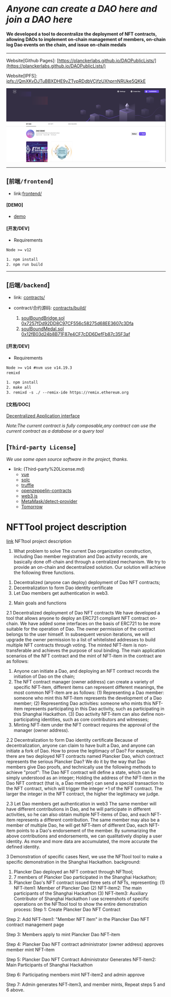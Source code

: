 # *Anyone can create a DAO here and join a DAO here*
#### We developed a tool to decentralize the deployment of NFT contracts, allowing DAOs to implement on-chain management of members, on-chain log Dao events on the chain, and issue on-chain medals

---

Website[Github Pages]: [https://planckerlabs.github.io/DAOPublicLists/](https://planckerlabs.github.io/DAOPublicLists/)

Website[IPFS]: [ipfs://QmXKvDJTuBBXDHE9vZTvpRDdbVCjfzUXhprnNRUke5QKkE](ipfs://QmXKvDJTuBBXDHE9vZTvpRDdbVCjfzUXhprnNRUke5QKkE/#/)



![demo](pic/demo1.png)


---

## [`前端/frontend`]
- link:[frontend/](frontend/)

#### [DEMO]
- [demo](https://planckerlabs.github.io/DAOPublicLists/)


#### [开发/DEV]

- Requirements
```shell
Node >= v12
```

```shell
1. npm install
2. npm run build
```

---

## [`后端/backend`]
- link: [contracts/](contracts/)
- contract/合约源码: [contracts/build/](contracts/build/)

   1. [soulBoundBridge.sol](contracts/build/soulBoundBridge.sol) [0x7257fDd92DD8C97CF556c58275d68EE3607c3Dfa](https://mumbai.polygonscan.com/address/0x7257fdd92dd8c97cf556c58275d68ee3607c3dfa#code)
   2. [soulBoundMedal.sol](contracts/build/soulBoundMedal.sol) [0x12fB03d24b8B71F87e4CF7cDD6DefFb87c35F3af](https://mumbai.polygonscan.com/address/0x12fb03d24b8b71f87e4cf7cdd6deffb87c35f3af#code)

#### [开发/DEV]

- Requirements
```shell
Node >= v14 #nvm use v14.19.3
remixd
```

```shell
1. npm install
2. make all
3. remixd -s ./ --remix-ide https://remix.ethereum.org
```

#### [文档/DOC]
[Decentralized Application interface](contracts/DAI.md)

*Note:The current contract is fully composable,any contract can use the current contract as a database or a query tool*


## [`Third-party License`]
*We use some open source software in the project, thanks.*
- link: (Third-party%20License.md)
   - [vue](https://github.com/vuejs/vue)
   - [solc](https://github.com/ethereum/solc-js/)
   - [truffle](https://github.com/trufflesuite/truffle/)
   - [openzeppelin-contracts](https://github.com/OpenZeppelin/openzeppelin-contracts/)
   - [web3.js](https://github.com/ChainSafe/web3.js)
   - [MetaMask/detect-provider](https://github.com/MetaMask/detect-provider)
   - [Tomorrow](https://fonts.google.com/specimen/Tomorrow)



# NFTTool project description
[link](projectDescription.md)
NFTtool project description
1. What problem to solve
The current Dao organization construction, including Dao member registration and Dao activity records, are basically done off-chain and through a centralized mechanism. We try to provide an on-chain and decentralized solution.
Our solution will achieve the following three functions.
1) Decentralized (anyone can deploy) deployment of Dao NFT contracts;
2) Decentralization to form Dao identity certificate
3) Let Dao members get authentication in web3.

2. Main goals and functions

2.1 Decentralized deployment of Dao NFT contracts
We have developed a tool that allows anyone to deploy an ERC721 compliant NFT contract on-chain.
We have added some interfaces on the basis of ERC721 to be more suitable for the operation of Dao.
The owner permission of the contract belongs to the user himself. In subsequent version iterations, we will upgrade the owner permission to a list of whitelisted addresses to build multiple NFT contracts through voting.
The minted NFT-item is non-transferable and achieves the purpose of soul binding.
The main application scenarios of the NFT contract and the mint of NFT-item in the contract are as follows:
1) Anyone can initiate a Dao, and deploying an NFT contract records the initiation of Dao on the chain;
2) The NFT contract manager (owner address) can create a variety of specific NFT-item, different items can represent different meanings, the most common NFT-item are as follows:
(1) Representing a Dao member: someone who mint this NFT-item represents the development of a Dao member;
(2) Representing Dao activities: someone who mints this NFT-item represents participating in this Dao activity, such as participating in this Shanghai Hackathon.
(3) Dao activity NFT-item can also define non-participating identities, such as core contributors and witnesses;
3) Minting NFT-item under the NFT contract requires the approval of the manager (owner address).

2.2 Decentralization to form Dao identity certificate
Because of decentralization, anyone can claim to have built a Dao, and anyone can initiate a fork of Dao. How to prove the legitimacy of Dao?
For example, there are two deployed NFT contracts named Plancker Dao, which contract represents the serious Plancker Dao?
We do it by the way that Dao members give Dao proofs, and technically use the following methods to achieve "proof":
The Dao NFT contract will define a state, which can be simply understood as an integer;
Holding the address of the NFT-item in the Dao NFT contract (that is, a Dao member) can send a special transaction to the NFT contract, which will trigger the integer +1 of the NFT contract.
The larger the integer in the NFT contract, the higher the legitimacy we judge.

2.3 Let Dao members get authentication in web3
The same member will have different contributions in Dao, and he will participate in different activities, so he can also obtain multiple NFT-items of Dao, and each NFT-item represents a different contribution.
The same member may also be a member of multiple Dao, he will get NFT-item of different Dao, each NFT-item points to a Dao's endorsement of the member.
By summarizing the above contributions and endorsements, we can qualitatively display a user identity. As more and more data are accumulated, the more accurate the defined identity.

3 Demonstration of specific cases
Next, we use the NFTtool tool to make a specific demonstration in the Shanghai Hackathon.
background:
1) Plancker Dao deployed an NFT contract through NFTtool;
2) 7 members of Plancker Dao participated in the Shanghai Hackathon;
3) Plancker Dao's NFT contract issued three sets of NFTs, representing:
(1) NFT-item1: Member of Plancker Dao
(2) NFT-item2: The main participants of the Shanghai Hackathon
(3) NFT-item3: Auxiliary Contributor of Shanghai Hackathon
I use screenshots of specific operations on the NFTtool tool to show the entire demonstration process:
Step 1: Create Plancker Dao NFT Contract


Step 2: Add NFT-item1: "Member NFT item" in the Plancker Dao NFT contract management page

Step 3: Members apply to mint Plancker Dao NFT-item

Step 4: Plancker Dao NFT contract administrator (owner address) approves member mint NFT-item

Step 5: Plancker Dao NFT Contract Administrator Generates NFT-item2: Main Participants of Shanghai Hackathon

Step 6: Participating members mint NFT-item2 and admin approve

Step 7: Admin generates NFT-item3, and member mints,
Repeat steps 5 and 6 above.
